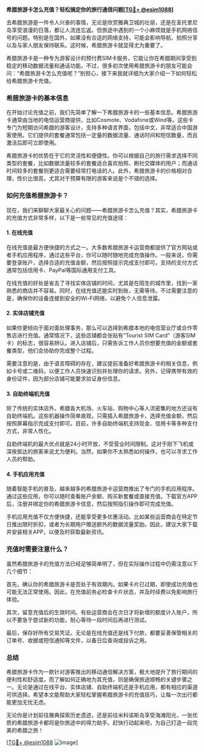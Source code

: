 **希腊旅游卡怎么充值？轻松搞定你的旅行通信问题[[TG💪+ @esim1088](https://t.me/s/esim1088)]**

去希腊旅游是一件令人兴奋的事情，无论是欣赏雅典卫城的壮丽，还是在圣托里尼岛享受浪漫的日落，都让人流连忘返。但旅途中遇到的一个小麻烦就是手机网络信号的问题。特别是在国外，如果没有合适的网络支持，可能会影响导航、拍照分享以及与家人朋友保持联系。这时候，希腊旅游卡就显得尤为重要了。

希腊旅游卡是一种专为游客设计的预付费SIM卡服务，它能让你在希腊期间享受到稳定的移动数据流量和通话功能。不过，很多初次使用希腊旅游卡的朋友可能会问：“希腊旅游卡怎么充值呢？”别担心，接下来我就详细为大家介绍一下如何轻松给希腊旅游卡充值。

### 希腊旅游卡的基本信息

在开始讨论充值之前，我们先简单了解一下希腊旅游卡的一些基本信息。希腊旅游卡通常由当地的电信运营商提供，比如Cosmote、Vodafone或Wind等。这些卡专门为短期访问希腊的游客设计，支持多种语言界面，包括中文，非常适合中国游客使用。它们提供的套餐通常包括一定量的数据流量、通话时间和短信数量，而且激活后即可立即使用。

希腊旅游卡的优势在于它的灵活性和便捷性。你可以根据自己的旅行需求选择不同类型的套餐，比如数据流量较多的套餐适合喜欢拍照、刷社交媒体的用户；而通话时间较多的套餐则更适合需要经常打电话的人。此外，希腊旅游卡的价格相对合理，性价比很高，尤其对于预算有限的游客来说是个不错的选择。

### 如何充值希腊旅游卡？

现在，我们来聊聊大家最关心的问题——希腊旅游卡怎么充值？其实，希腊旅游卡的充值方式非常多样，以下是一些常见的充值途径：

#### 1. 在线充值

在线充值是最方便快捷的方式之一。大多数希腊旅游卡运营商都提供了官方网站或者手机应用程序，通过这些平台，你可以随时随地完成充值操作。一般来说，你需要登录账户，选择合适的充值金额，然后按照提示完成支付即可。支持的支付方式通常包括信用卡、PayPal等国际通用支付工具。

在线充值的好处是省去了寻找实体店铺的时间，尤其是在陌生的城市里，找到一家熟悉的商店并不容易。同时，在线充值还能实时到账，无需等待。不过需要注意的是，确保你的设备连接到安全的Wi-Fi网络，以避免个人信息泄露。

#### 2. 实体店铺充值

如果你更倾向于面对面处理事务，那么可以选择到希腊本地的电信营业厅或合作零售店进行充值。通常情况下，这些店铺都会张贴有“Tourist SIM Card”（游客SIM卡）的标志，很容易辨认。进入店铺后，只需告诉工作人员你想要充值的金额或套餐类型，他们会协助你完成整个过程。

需要注意的是，由于语言障碍的存在，建议提前准备好希腊旅游卡的相关信息，例如卡号或二维码，以便工作人员快速识别并处理你的请求。另外，记得携带有效的身份证件，因为部分店铺可能要求验证身份信息。

#### 3. 自助终端机充值

除了传统的实体店外，希腊各大机场、火车站、购物中心等人流密集的地方还设有自助终端机。这些机器操作简单直观，只需插入希腊旅游卡，选择充值金额，然后按照屏幕指示完成支付即可。目前，许多自助终端机支持现金、信用卡等多种支付方式，非常人性化。

自助终端机的最大优点就是24小时开放，不受营业时间限制。这对于刚下飞机或深夜抵达的旅客来说尤为便利。当然，如果你不太熟悉如何操作，也可以寻求工作人员的帮助。

#### 4. 手机应用充值

随着智能手机的普及，越来越多的希腊旅游卡运营商推出了专门的手机应用程序。通过这些应用，你可以随时查看账户余额、购买新套餐或直接充值。下载官方APP后，注册并绑定你的希腊旅游卡信息，然后按照指引操作即可完成充值。

手机应用充值不仅方便快捷，还能享受更多优惠活动。比如某些运营商会在特定节日推出限时折扣，或者为长期用户赠送额外的数据流量奖励。因此，建议大家下载并安装相关APP，以便及时获取最新资讯。

### 充值时需要注意什么？

虽然希腊旅游卡的充值方法已经足够简单明了，但在实际操作过程中仍需注意以下几个细节：

首先，确认你的希腊旅游卡是否处于有效期内。如果卡片已过期，即使成功充值也可能无法正常使用。因此，在充值前务必检查卡片状态，并及时续费以免影响旅行体验。

其次，留意充值后的生效时间。有些运营商会在次日才将新增的额度计入账户，所以不要急于尝试新的功能，耐心等待一段时间后再进行测试。

最后，保存好所有交易凭证。无论是在线充值还是线下付款，都要妥善保管相关的订单号、收据或短信通知等文件，以备日后查询或投诉之用。

### 总结

希腊旅游卡作为一款针对游客推出的移动通信解决方案，极大地提升了旅行期间的便利性和舒适度。而了解如何正确地为其充值，则是确保旅途顺畅的关键步骤之一。无论是通过在线平台、实体店铺、自助终端机还是手机应用，都有相应的渠道可供选择。希望本文能帮助大家轻松掌握希腊旅游卡的充值技巧，让每一次出行都能更加无忧无虑。

无论你是计划前往雅典探索历史遗迹，还是前往米科诺斯岛享受海滩阳光，一张优质的希腊旅游卡都将是你旅途中的得力助手。赶快行动起来吧，为自己打造一段完美的希腊之旅！

[[TG💪+ @esim1088](https://t.me/s/esim1088) ![Image](https://i.postimg.cc/4NQfJmqS/Snipaste-2025-05-13-00-14-12.png)]